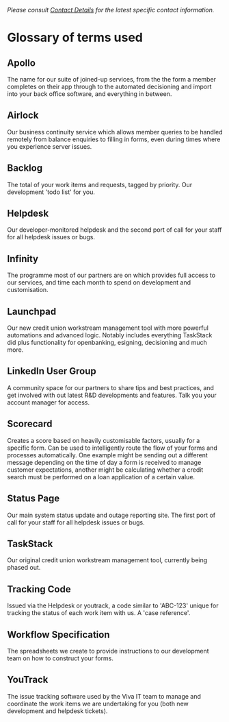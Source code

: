 *Please consult [Contact Details](contact.md) for the latest specific contact information.*

# Glossary of terms used

## Apollo
The name for our suite of joined-up services, from the the form a member completes on their app through to the automated decisioning and import into your back office software, and everything in between.

## Airlock
Our business continuity service which allows member queries to be handled remotely from balance enquiries to filling in forms, even during times where you experience server issues.

## Backlog
The total of your work items and requests, tagged by priority. Our development 'todo list' for you.

## Helpdesk
Our developer-monitored helpdesk and the second port of call for your staff for all helpdesk issues or bugs.

## Infinity
The programme most of our partners are on which provides full access to our services, and time each month to spend on development and customisation.

## Launchpad
Our new credit union workstream management tool with more powerful automations and advanced logic. Notably includes everything TaskStack did plus functionality for openbanking, esigning, decisioning and much more.

## LinkedIn User Group
A community space for our partners to share tips and best practices, and get involved with out latest R&D developments and features. Talk you your account manager for access.

## Scorecard
Creates a score based on heavily customisable factors, usually for a specific form. Can be used to intelligently route the flow of your forms and processes automatically.  One example might be sending out a different message depending on the time of day a form is received to manage customer expectations, another might be calculating whether a credit search must be performed on a loan application of a certain value.

## Status Page
Our main system status update and outage reporting site. The first port of call for your staff for all helpdesk issues or bugs.

## TaskStack
Our original credit union workstream management tool, currently being phased out.

## Tracking Code
Issued via the Helpdesk or youtrack, a code similar to 'ABC-123' unique for tracking the status of each work item with us. A 'case reference'.

## Workflow Specification
The spreadsheets we create to provide instructions to our development team on how to construct your forms.

## YouTrack
The issue tracking software used by the Viva IT team to manage and coordinate the work items we are undertaking for you (both new development and helpdesk tickets).
